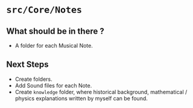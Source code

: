 # `src/Core/Notes`

## What should be in there ?

* A folder for each Musical Note.

## Next Steps

* Create folders. 
* Add Sound files for each Note.
* Create `knowledge` folder, where historical background, mathematical / physics explanations written by myself can be found.

